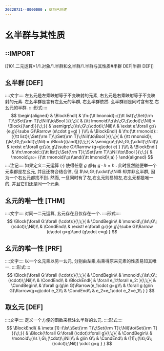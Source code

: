 ```yaml
---
20220731--0000000 : 章节已创建
---
```

# 幺半群与其性质
## ::IMPORT
[[101.二元运算×1/1.对象/1.半群和幺半群/1.半群与其性质#半群 DEF|半群 DEF]]

## 幺半群 [DEF]
::::文字::::
左幺元是左乘映射等于不变映射的元素, 右幺元是右乘映射等于不变映射的元素. 
左幺半群是含有左幺元的半群, 右幺半群依然. 幺半群则是同时含有左,右幺元的半群. 
::::形式::::
$$
\begin{aligned}
& \BlockEndl{
    & \fn:{\tt lmonoid}::({\tt list}\;\Set{\rm T}\;\Set{\rm T}\;\Nil)\to\Bool
}{\;\;}{
    & {\tt lmonoid}\;(\ls\;G\;(\cdot)\;\Nil):=
    \Block{(\and)}{\;\;}{
        & \semigrp\;(\ls\;G\;(\cdot)\;\Nil)\\
        & \exist e:\forall g:(\{e,g\}\sube G)\Rarrow (e\cdot g=g)
    }
}\\\\
& \BlockEndl{
    & \fn:{\tt rmonoid}::({\tt list}\;\Set{\rm T}\;\Set{\rm T}\;\Nil)\to\Bool
}{\;\;}{
    & {\tt rmonoid}\;(\ls\;G\;(\cdot)\;\Nil):=
    \Block{(\and)}{\;\;}{
        & \semigrp\;(\ls\;G\;(\cdot)\;\Nil)\\
        & \exist e:\forall g:(\{e,g\}\sube G)\Rarrow (g=g\cdot e)
    }
}\\\\
& \BlockEndl{
    & \fn:\monoid::({\tt list}\;\Set{\rm T}\;\Set{\rm T}\;\Nil)\to\Bool
}{\;\;}{
    & \monoid\;a:= ({\tt rmonoid}\;a)\and({\tt lmonoid}\;a)
}
\end{aligned}
$$
::::注记::::
如果定义二元运算 $(\cdot)$ 使得任意 $g$ 都有 $g\cdot h=h$ . 
此时显然随便举一个元素都是左幺元, 并且还符合结合律, 但 $\ls\;G\;(\cdot)\;\Nil$ 却并非幺半群, 因为一个右幺元都找不到.
然而, 一旦同时有了左,右幺元则易知左,右幺元都是唯一的, 并且它们还是同一个元素. 

## 幺元的唯一性 [THM]
::::文字::::
对同一二元运算, 幺元存在且仅存在一个. 
::::形式::::
$$
\Block{\forall G:\forall (\cdot):}{\;\;}{
    & \CondBegin\\
    & \monoid\;(\ls\;G\;(\cdot)\;\Nil)\\
    & \CondEnd\\
    & \exist! e:\forall g:(\{e,g\}\sube G)\Rarrow (e\cdot g=g)\and (g\cdot e=g)
}
$$

## 幺元的唯一性 [PRF]
::::文字::::
以一个幺元乘以另一幺元, 分别由左乘,右乘得原来元素的性质易知其唯一. 
::::形式::::
$$
\Block{\forall G:\forall (\cdot):}{\;\;}{
    & \CondBegin\\
    & \monoid\;(\ls\;G\;(\cdot)\;\Nil)\\
    & \CondEnd\\
    & \BlockEndl{
        & \forall e_1:\forall  e_2:
    }{\;\;}{
        & \CondBegin\\
        & \forall g:(g\in G)\Rarrow(e_1\cdot g=g)\\
        & \forall g:(g\in G)\Rarrow(g=g\cdot e_2)\\
        & \CondEnd\\
        & e_2=e_1\cdot e_2=e_1\\
    }
}
$$

## 取幺元 [DEF]
::::文字::::
定义一个方便的函数来标注幺半群的幺元. 
::::形式::::
$$
\BlockEndl{
    & \meta:[1]::(\ls\;\Set{\rm T}\;\Set{\rm T}\;\Nil)\to\Set{\rm T}
}{\;\;}{
    & \Block{\forall G:\forall (\cdot):\forall g}{\;\;}{
        & \CondBegin\\
        & \monoid\;(\ls \;G\;(\cdot)\;\Nil)\\
        & g\in G\\
        & \CondEnd\\
        & ([1]\;(\ls\;G\;(\cdot)\;\Nil)) \cdot g=g        
    }
}
$$
